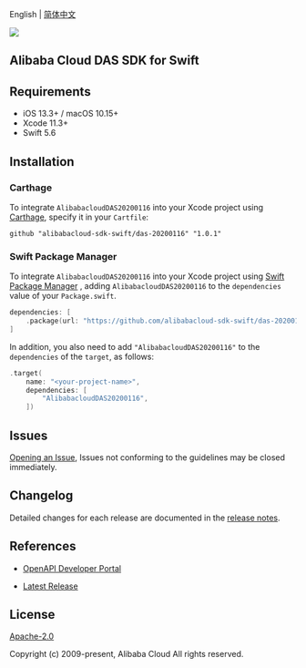 English | [简体中文](README-CN.md)

![](https://aliyunsdk-pages.alicdn.com/icons/AlibabaCloud.svg)

## Alibaba Cloud DAS SDK for Swift

## Requirements

- iOS 13.3+ / macOS 10.15+
- Xcode 11.3+
- Swift 5.6

## Installation

### Carthage

To integrate `AlibabacloudDAS20200116` into your Xcode project using [Carthage](https://github.com/Carthage/Carthage), specify it in your `Cartfile`:

```ogdl
github "alibabacloud-sdk-swift/das-20200116" "1.0.1"
```

### Swift Package Manager

To integrate `AlibabacloudDAS20200116` into your Xcode project using [Swift Package Manager](https://swift.org/package-manager/) , adding `AlibabacloudDAS20200116` to the `dependencies` value of your `Package.swift`.

```swift
dependencies: [
    .package(url: "https://github.com/alibabacloud-sdk-swift/das-20200116.git", from: "1.0.1")
]
```

In addition, you also need to add `"AlibabacloudDAS20200116"` to the `dependencies` of the `target`, as follows:

```swift
.target(
    name: "<your-project-name>",
    dependencies: [
        "AlibabacloudDAS20200116",
    ])
```

## Issues

[Opening an Issue](https://github.com/alibabacloud-sdk-swift/das-20200116/issues/new), Issues not conforming to the guidelines may be closed immediately.

## Changelog

Detailed changes for each release are documented in the [release notes](./ChangeLog.txt).

## References

* [OpenAPI Developer Portal](https://next.api.alibabacloud.com/home)
- [Latest Release](https://github.com/alibabacloud-sdk-swift/das-20200116)

## License

[Apache-2.0](http://www.apache.org/licenses/LICENSE-2.0)

Copyright (c) 2009-present, Alibaba Cloud All rights reserved.
